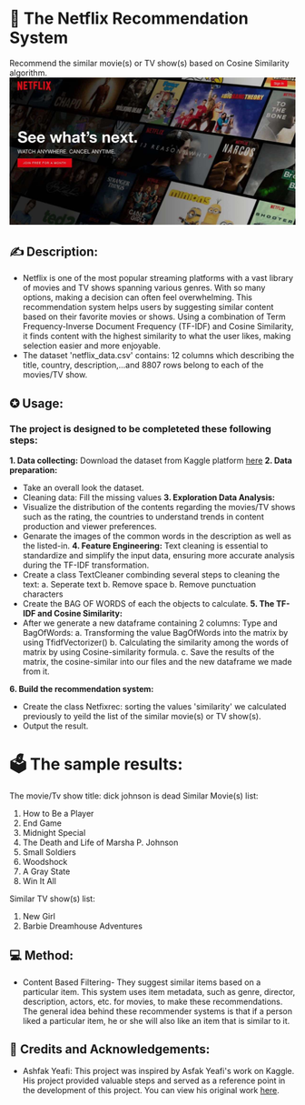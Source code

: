 # 🎥 **The Netflix Recommendation System**
Recommend the similar movie(s) or TV show(s) based on Cosine Similarity algorithm.
![cover](materials/cover.jpg)

## ✍ Description:
- Netflix is one of the most popular streaming platforms with a vast library of movies and TV shows spanning various genres. With so many options, making a decision can often feel overwhelming. This recommendation system helps users by suggesting similar content based on their favorite movies or shows. Using a combination of Term Frequency-Inverse Document Frequency (TF-IDF) and Cosine Similarity, it finds content with the highest similarity to what the user likes, making selection easier and more enjoyable.
- The dataset 'netflix_data.csv' contains: 12 columns which describing the title, country, description,...and 8807 rows belong to each of the movies/TV show.


## ✪ Usage:
### The project is designed to be completeted these following steps:
**1. Data collecting:** Download the dataset from Kaggle platform [here](https://www.kaggle.com/datasets/ashfakyeafi/netflix-movies-and-shows-dataset)
**2. Data preparation:**
   - Take an overall look the dataset.
   - Cleaning data: Fill the missing values
**3. Exploration Data Analysis:**
   - Visualize the distribution of the contents regarding the movies/TV shows such as the rating, the countries to understand trends in content production and viewer preferences.
   - Genarate the images of the common words in the description as well as the listed-in.
**4. Feature Engineering:**
Text cleaning is essential to standardize and simplify the input data, ensuring more accurate analysis during the TF-IDF transformation.
   - Create a class TextCleaner combinding several steps to cleaning the text:
     a. Seperate text
     b. Remove space
     b. Remove punctuation characters
   - Create the BAG OF WORDS of each the objects to calculate.
**5. The TF-IDF and Cosine Similarity:**
   - After we generate a new dataframe containing 2 columns: Type and BagOfWords:
     a. Transforming the value BagOfWords into the matrix by using TfidfVectorizer()
     b. Calculating the similarity among the words of matrix by using Cosine-similarity formula.
     c. Save the results of the matrix, the cosine-similar into our files and the new dataframe we made from it.

**6. Build the recommendation system:**
  -  Create the class Netfixrec: sorting the values 'similarity' we calculated previously to yeild the list of the similar movie(s) or TV show(s).
  -  Output the result.
# 🗳️ The sample results:
The movie/Tv show title: dick johnson is dead
Similar Movie(s) list:
1. How to Be a Player
2. End Game
3. Midnight Special
4. The Death and Life of Marsha P. Johnson
5. Small Soldiers
6. Woodshock
7. A Gray State
8. Win It All

Similar TV show(s) list:
1. New Girl
2. Barbie Dreamhouse Adventures

   
## 💻 Method:
- Content Based Filtering- They suggest similar items based on a particular item. This system uses item metadata, such as genre, director, description, actors, etc. for movies, to make these recommendations. The general idea behind these recommender systems is that if a person liked a particular item, he or she will also like an item that is similar to it.

  

## 🔖 Credits and Acknowledgements:
- Ashfak Yeafi: This project was inspired by Asfak Yeafi's work on Kaggle. His project provided valuable steps and served as a reference point in the development of this project. You can view his original work [here](https://www.kaggle.com/code/ashfakyeafi/movie-recommendation-system).



